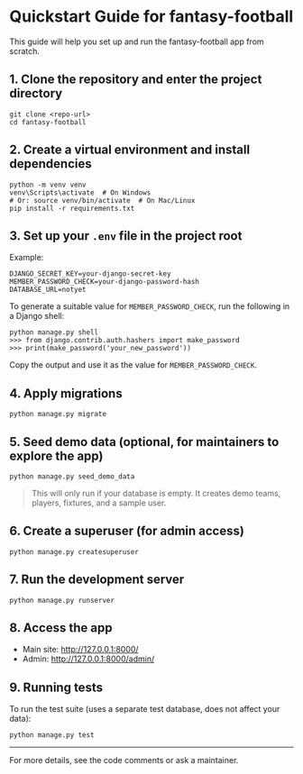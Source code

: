# Quickstart Guide for fantasy-football

This guide will help you set up and run the fantasy-football app from scratch.

## 1. Clone the repository and enter the project directory
```
git clone <repo-url>
cd fantasy-football
```

## 2. Create a virtual environment and install dependencies
```
python -m venv venv
venv\Scripts\activate  # On Windows
# Or: source venv/bin/activate  # On Mac/Linux
pip install -r requirements.txt
```

## 3. Set up your `.env` file in the project root


Example:
```
DJANGO_SECRET_KEY=your-django-secret-key
MEMBER_PASSWORD_CHECK=your-django-password-hash
DATABASE_URL=notyet
```

To generate a suitable value for `MEMBER_PASSWORD_CHECK`, run the following in a Django shell:

```
python manage.py shell
>>> from django.contrib.auth.hashers import make_password
>>> print(make_password('your_new_password'))
```

Copy the output and use it as the value for `MEMBER_PASSWORD_CHECK`.

## 4. Apply migrations
```
python manage.py migrate
```

## 5. Seed demo data (optional, for maintainers to explore the app)
```
python manage.py seed_demo_data
```
> This will only run if your database is empty. It creates demo teams, players, fixtures, and a sample user.

## 6. Create a superuser (for admin access)
```
python manage.py createsuperuser
```

## 7. Run the development server
```
python manage.py runserver
```

## 8. Access the app
- Main site: http://127.0.0.1:8000/
- Admin: http://127.0.0.1:8000/admin/

## 9. Running tests
To run the test suite (uses a separate test database, does not affect your data):
```
python manage.py test
```

---
For more details, see the code comments or ask a maintainer.
